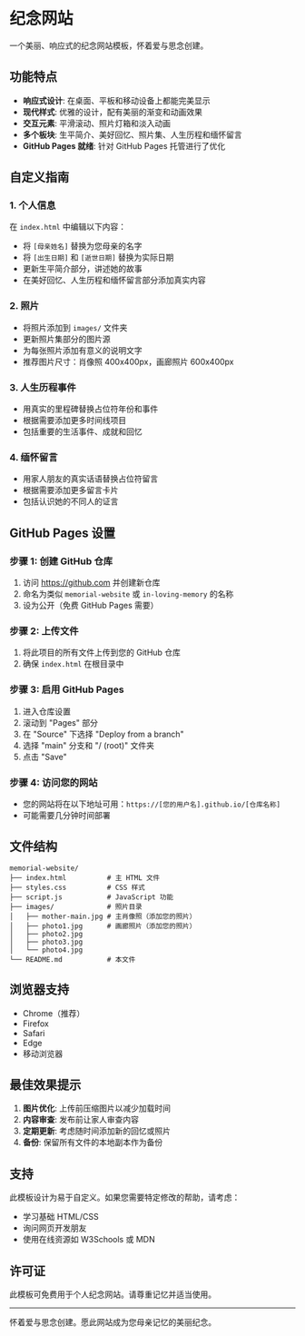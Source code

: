 # 纪念网站

一个美丽、响应式的纪念网站模板，怀着爱与思念创建。

## 功能特点

- **响应式设计**: 在桌面、平板和移动设备上都能完美显示
- **现代样式**: 优雅的设计，配有美丽的渐变和动画效果
- **交互元素**: 平滑滚动、照片灯箱和淡入动画
- **多个板块**: 生平简介、美好回忆、照片集、人生历程和缅怀留言
- **GitHub Pages 就绪**: 针对 GitHub Pages 托管进行了优化

## 自定义指南

### 1. 个人信息
在 `index.html` 中编辑以下内容：
- 将 `[母亲姓名]` 替换为您母亲的名字
- 将 `[出生日期]` 和 `[逝世日期]` 替换为实际日期
- 更新生平简介部分，讲述她的故事
- 在美好回忆、人生历程和缅怀留言部分添加真实内容

### 2. 照片
- 将照片添加到 `images/` 文件夹
- 更新照片集部分的图片源
- 为每张照片添加有意义的说明文字
- 推荐图片尺寸：肖像照 400x400px，画廊照片 600x400px

### 3. 人生历程事件
- 用真实的里程碑替换占位符年份和事件
- 根据需要添加更多时间线项目
- 包括重要的生活事件、成就和回忆

### 4. 缅怀留言
- 用家人朋友的真实话语替换占位符留言
- 根据需要添加更多留言卡片
- 包括认识她的不同人的证言

## GitHub Pages 设置

### 步骤 1: 创建 GitHub 仓库
1. 访问 https://github.com 并创建新仓库
2. 命名为类似 `memorial-website` 或 `in-loving-memory` 的名称
3. 设为公开（免费 GitHub Pages 需要）

### 步骤 2: 上传文件
1. 将此项目的所有文件上传到您的 GitHub 仓库
2. 确保 `index.html` 在根目录中

### 步骤 3: 启用 GitHub Pages
1. 进入仓库设置
2. 滚动到 "Pages" 部分
3. 在 "Source" 下选择 "Deploy from a branch"
4. 选择 "main" 分支和 "/ (root)" 文件夹
5. 点击 "Save"

### 步骤 4: 访问您的网站
- 您的网站将在以下地址可用：`https://[您的用户名].github.io/[仓库名称]`
- 可能需要几分钟时间部署

## 文件结构

```
memorial-website/
├── index.html          # 主 HTML 文件
├── styles.css          # CSS 样式
├── script.js           # JavaScript 功能
├── images/             # 照片目录
│   ├── mother-main.jpg # 主肖像照（添加您的照片）
│   ├── photo1.jpg      # 画廊照片（添加您的照片）
│   ├── photo2.jpg
│   ├── photo3.jpg
│   └── photo4.jpg
└── README.md           # 本文件
```

## 浏览器支持

- Chrome（推荐）
- Firefox
- Safari
- Edge
- 移动浏览器

## 最佳效果提示

1. **图片优化**: 上传前压缩图片以减少加载时间
2. **内容审查**: 发布前让家人审查内容
3. **定期更新**: 考虑随时间添加新的回忆或照片
4. **备份**: 保留所有文件的本地副本作为备份

## 支持

此模板设计为易于自定义。如果您需要特定修改的帮助，请考虑：
- 学习基础 HTML/CSS
- 询问网页开发朋友
- 使用在线资源如 W3Schools 或 MDN

## 许可证

此模板可免费用于个人纪念网站。请尊重记忆并适当使用。

---

怀着爱与思念创建。愿此网站成为您母亲记忆的美丽纪念。